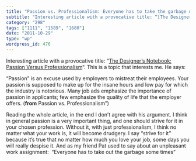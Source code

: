 ```yaml
---
title: "Passion vs. Professionalism: Everyone has to take the garbage out some times"
subtitle: "Interesting article with a provocative title: “[The Designer’s Notebook: Passion Versus Professional..."
category: "298"
tags: ["1111", "1589", "1680"]
date: "2011-10-29"
type: "wp"
wordpress_id: 476
---
```

Interesting article with a provocative title: “[The Designer’s Notebook: Passion Versus Professionalism](http://www.gamasutra.com/view/feature/6523/the_designers_notebook_passion_.php?print=1)“. This is a topic that interests me. He says:

> 
“Passion” is an excuse used by employers to mistreat their employees. Your passion is supposed to make up for the insane hours and low pay for which the industry is notorious. Many job ads emphasize the importance of passion in applicants; few emphasize the quality of life that the employer offers. (**from** Passion vs. Professionalism”)

Reading the whole article, in the end I don’t agree with his argument. I think in general passion is a very important thing, and one should strive for it in your chosen profession. Without it, with just professionalism, I think no matter what your work is, it will become drudgery. I say “strive for it” because it’s true that no matter how much you love your job, some days you will really despise it. And as my friend Pat used to say about an unpleasant work assignment:  “Everyone has to take out the garbage some times”